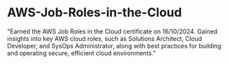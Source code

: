 # AWS-Job-Roles-in-the-Cloud
"Earned the AWS Job Roles in the Cloud certificate on 16/10/2024. Gained insights into key AWS cloud roles, such as Solutions Architect, Cloud Developer, and SysOps Administrator, along with best practices for building and operating secure, efficient cloud environments."
